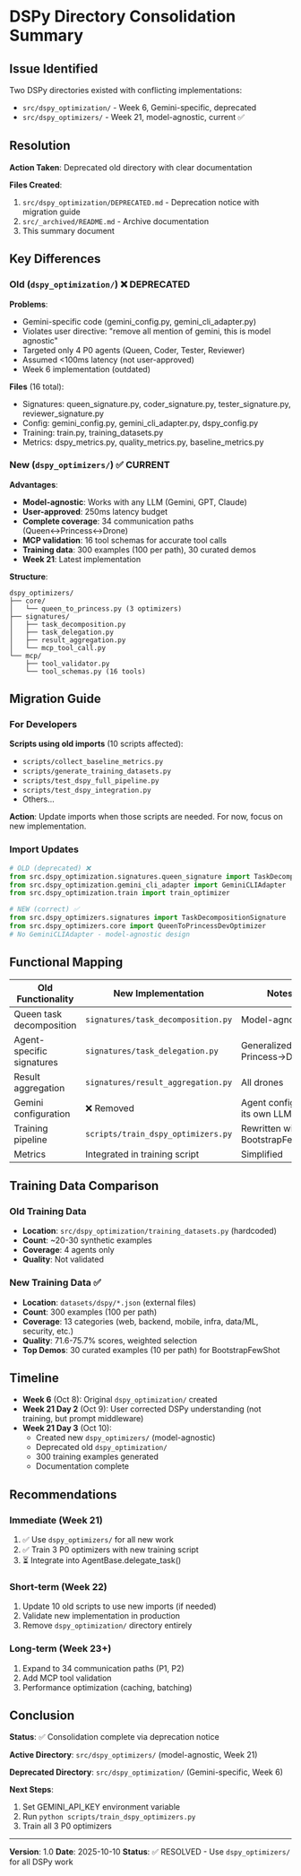 # DSPy Directory Consolidation Summary

## Issue Identified

Two DSPy directories existed with conflicting implementations:
- `src/dspy_optimization/` - Week 6, Gemini-specific, deprecated
- `src/dspy_optimizers/` - Week 21, model-agnostic, current ✅

## Resolution

**Action Taken**: Deprecated old directory with clear documentation

**Files Created**:
1. `src/dspy_optimization/DEPRECATED.md` - Deprecation notice with migration guide
2. `src/_archived/README.md` - Archive documentation
3. This summary document

## Key Differences

### Old (`dspy_optimization/`) ❌ DEPRECATED

**Problems**:
- Gemini-specific code (gemini_config.py, gemini_cli_adapter.py)
- Violates user directive: "remove all mention of gemini, this is model agnostic"
- Targeted only 4 P0 agents (Queen, Coder, Tester, Reviewer)
- Assumed <100ms latency (not user-approved)
- Week 6 implementation (outdated)

**Files** (16 total):
- Signatures: queen_signature.py, coder_signature.py, tester_signature.py, reviewer_signature.py
- Config: gemini_config.py, gemini_cli_adapter.py, dspy_config.py
- Training: train.py, training_datasets.py
- Metrics: dspy_metrics.py, quality_metrics.py, baseline_metrics.py

### New (`dspy_optimizers/`) ✅ CURRENT

**Advantages**:
- **Model-agnostic**: Works with any LLM (Gemini, GPT, Claude)
- **User-approved**: 250ms latency budget
- **Complete coverage**: 34 communication paths (Queen↔Princess↔Drone)
- **MCP validation**: 16 tool schemas for accurate tool calls
- **Training data**: 300 examples (100 per path), 30 curated demos
- **Week 21**: Latest implementation

**Structure**:
```
dspy_optimizers/
├── core/
│   └── queen_to_princess.py (3 optimizers)
├── signatures/
│   ├── task_decomposition.py
│   ├── task_delegation.py
│   ├── result_aggregation.py
│   └── mcp_tool_call.py
└── mcp/
    ├── tool_validator.py
    └── tool_schemas.py (16 tools)
```

## Migration Guide

### For Developers

**Scripts using old imports** (10 scripts affected):
- `scripts/collect_baseline_metrics.py`
- `scripts/generate_training_datasets.py`
- `scripts/test_dspy_full_pipeline.py`
- `scripts/test_dspy_integration.py`
- Others...

**Action**: Update imports when those scripts are needed. For now, focus on new implementation.

### Import Updates

```python
# OLD (deprecated) ❌
from src.dspy_optimization.signatures.queen_signature import TaskDecompositionSignature
from src.dspy_optimization.gemini_cli_adapter import GeminiCLIAdapter
from src.dspy_optimization.train import train_optimizer

# NEW (correct) ✅
from src.dspy_optimizers.signatures import TaskDecompositionSignature
from src.dspy_optimizers.core import QueenToPrincessDevOptimizer
# No GeminiCLIAdapter - model-agnostic design
```

## Functional Mapping

| Old Functionality | New Implementation | Notes |
|-------------------|-------------------|-------|
| Queen task decomposition | `signatures/task_decomposition.py` | Model-agnostic |
| Agent-specific signatures | `signatures/task_delegation.py` | Generalized for Princess→Drone |
| Result aggregation | `signatures/result_aggregation.py` | All drones |
| Gemini configuration | ❌ Removed | Agent configures its own LLM |
| Training pipeline | `scripts/train_dspy_optimizers.py` | Rewritten with BootstrapFewShot |
| Metrics | Integrated in training script | Simplified |

## Training Data Comparison

### Old Training Data
- **Location**: `src/dspy_optimization/training_datasets.py` (hardcoded)
- **Count**: ~20-30 synthetic examples
- **Coverage**: 4 agents only
- **Quality**: Not validated

### New Training Data ✅
- **Location**: `datasets/dspy/*.json` (external files)
- **Count**: 300 examples (100 per path)
- **Coverage**: 13 categories (web, backend, mobile, infra, data/ML, security, etc.)
- **Quality**: 71.6-75.7% scores, weighted selection
- **Top Demos**: 30 curated examples (10 per path) for BootstrapFewShot

## Timeline

- **Week 6** (Oct 8): Original `dspy_optimization/` created
- **Week 21 Day 2** (Oct 9): User corrected DSPy understanding (not training, but prompt middleware)
- **Week 21 Day 3** (Oct 10):
  - Created new `dspy_optimizers/` (model-agnostic)
  - Deprecated old `dspy_optimization/`
  - 300 training examples generated
  - Documentation complete

## Recommendations

### Immediate (Week 21)
1. ✅ Use `dspy_optimizers/` for all new work
2. ✅ Train 3 P0 optimizers with new training script
3. ⏳ Integrate into AgentBase.delegate_task()

### Short-term (Week 22)
1. Update 10 old scripts to use new imports (if needed)
2. Validate new implementation in production
3. Remove `dspy_optimization/` directory entirely

### Long-term (Week 23+)
1. Expand to 34 communication paths (P1, P2)
2. Add MCP tool validation
3. Performance optimization (caching, batching)

## Conclusion

**Status**: ✅ Consolidation complete via deprecation notice

**Active Directory**: `src/dspy_optimizers/` (model-agnostic, Week 21)

**Deprecated Directory**: `src/dspy_optimization/` (Gemini-specific, Week 6)

**Next Steps**:
1. Set GEMINI_API_KEY environment variable
2. Run `python scripts/train_dspy_optimizers.py`
3. Train all 3 P0 optimizers

---

**Version**: 1.0
**Date**: 2025-10-10
**Status**: ✅ RESOLVED - Use `dspy_optimizers/` for all DSPy work
